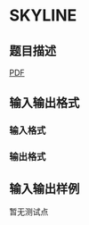 # SKYLINE

## 题目描述

[problemUrl]: https://uva.onlinejudge.org/index.php?option=com_onlinejudge&Itemid=8&category=247&page=show_problem&problem=3673

[PDF](https://uva.onlinejudge.org/external/12/p1232.pdf)

## 输入输出格式

### 输入格式

### 输出格式

## 输入输出样例

暂无测试点


